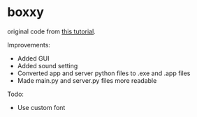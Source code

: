 # boxxy
original code from [this tutorial](http://www.raywenderlich.com/38732/multiplayer-game-programming-for-teens-with-python).

Improvements:

- Added GUI
- Added sound setting
- Converted app and server python files to .exe and .app files
- Made main.py and server.py files more readable

Todo:

- Use custom font